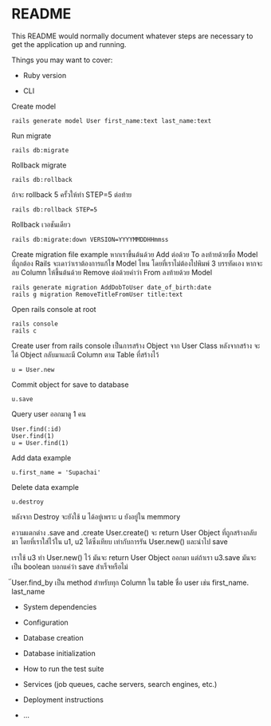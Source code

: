 # README

This README would normally document whatever steps are necessary to get the
application up and running.

Things you may want to cover:

* Ruby version

* CLI

Create model
```
rails generate model User first_name:text last_name:text
```

Run migrate
````
rails db:migrate
````

Rollback migrate
```
rails db:rollback 
```

ถ้าจะ rollback 5 ครั้วให้ทำ
STEP=5 ต่อท้าย
```
rails db:rollback STEP=5
```

Rollback เวอชันเดียว
```
rails db:migrate:down VERSION=YYYYMMDDHHmmss
```

Create migration file example
หากเราขึ้นต้นด้วย Add ต่อด้วย To ลงท้ายด้วยชื่อ Model ที่ถูกต้อง Rails จะเดาว่าเราต้องการแก้ไข Model ไหน โดยที่เราไม่ต้องไปพิมพ์ 3 บรรทัดเอง หากจะลบ Column ให้ขึ้นต้นด้วย Remove ต่อด้วยคำว่า From ลงท้ายด้วย Model
```
rails generate migration AddDobToUser date_of_birth:date
rails g migration RemoveTitleFromUser title:text
```

Open rails console at root
```
rails console
rails c
```

Create user from rails console
เป็นการสร้าง Object จาก User Class
หลังจากสร้าง จะได้ Object กลับมาและมี Column ตาม Table ที่สร้างไว้
```
u = User.new
```

Commit object for save to database
```
u.save
```

Query user ออกมาดู 1 คน
```
User.find(:id)
User.find(1) 
u = User.find(1)
```

Add data example
```
u.first_name = 'Supachai'
```

Delete data example
```
u.destroy
```

หลังจาก Destroy จะยังใช้ u ได้อยู่เพราะ u ยังอยู่ใน memmory

ความแตกต่าง .save and .create
User.create() จะ return User Object ที่ถูกสร้างกลับมา โดยที่เราใส่ไว้ใน u1, u2 ได้ซึ่งเทียบ
เท่ากับการรัน User.new() และนำไป save

เราใช้ u3 ทำ User.new() ไว้ มันจะ return User Object ออกมา
แต่ถ้าเรา u3.save มันจะเป็น boolean บอกแค่ว่า save สำเร็จหรือไม่

๊User.find_by เป็น method สำหรับทุก Column ใน table ชื่อ user 
เช่น first_name. last_name 


* System dependencies

* Configuration

* Database creation

* Database initialization

* How to run the test suite

* Services (job queues, cache servers, search engines, etc.)

* Deployment instructions

* ...
